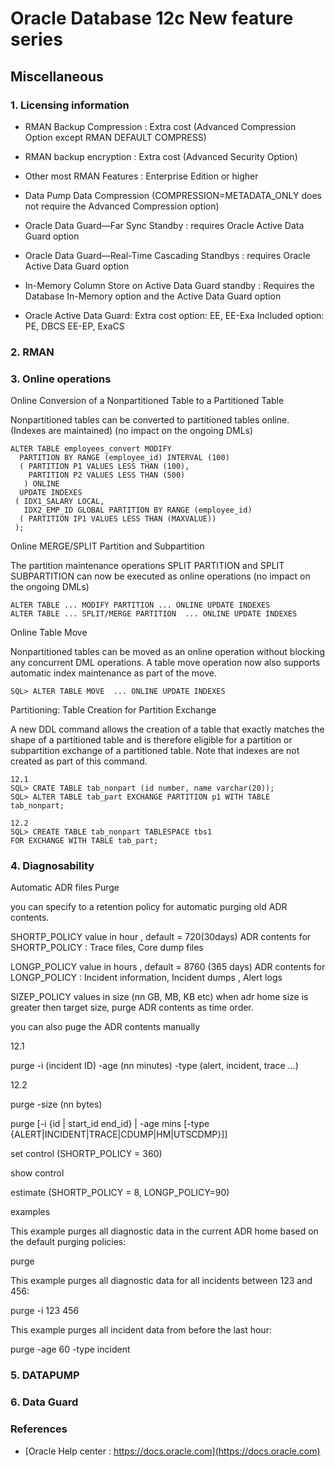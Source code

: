 

# Oracle Database 12c New feature series

## Miscellaneous

### 1. Licensing information


- RMAN Backup Compression : Extra cost (Advanced Compression Option except RMAN DEFAULT COMPRESS)
- RMAN backup encryption : Extra cost (Advanced Security Option)
- Other most RMAN Features : Enterprise Edition or higher
- Data Pump Data Compression (COMPRESSION=METADATA_ONLY does not require the Advanced Compression option)

- Oracle Data Guard—Far Sync Standby : requires Oracle Active Data Guard option
- Oracle Data Guard—Real-Time Cascading Standbys : requires Oracle Active Data Guard option
- In-Memory Column Store on Active Data Guard standby : Requires the Database In-Memory option and the Active Data Guard option
- Oracle Active Data Guard:
Extra cost option: EE, EE-Exa
Included option: PE, DBCS EE-EP, ExaCS

### 2. RMAN

### 3. Online operations







Online Conversion of a Nonpartitioned Table to a Partitioned Table

Nonpartitioned tables can be converted to partitioned tables online. (Indexes are maintained)
(no impact on the ongoing DMLs)

```
ALTER TABLE employees_convert MODIFY
  PARTITION BY RANGE (employee_id) INTERVAL (100)
  ( PARTITION P1 VALUES LESS THAN (100),
    PARTITION P2 VALUES LESS THAN (500)
   ) ONLINE
  UPDATE INDEXES
 ( IDX1_SALARY LOCAL,
   IDX2_EMP_ID GLOBAL PARTITION BY RANGE (employee_id)
  ( PARTITION IP1 VALUES LESS THAN (MAXVALUE))
 );
```




Online MERGE/SPLIT Partition and Subpartition

The partition maintenance operations SPLIT PARTITION and SPLIT SUBPARTITION can now be executed as online operations
(no impact on the ongoing DMLs)

```
ALTER TABLE ... MODIFY PARTITION ... ONLINE UPDATE INDEXES
ALTER TABLE ... SPLIT/MERGE PARTITION  ... ONLINE UPDATE INDEXES
```

Online Table Move

Nonpartitioned tables can be moved as an online operation without blocking any concurrent DML operations. A table move operation now also supports automatic index maintenance as part of the move.

```
SQL> ALTER TABLE MOVE  ... ONLINE UPDATE INDEXES
```


Partitioning: Table Creation for Partition Exchange

A new DDL command allows the creation of a table that exactly matches the shape of a partitioned table and is therefore eligible for a partition or subpartition exchange of a partitioned table. Note that indexes are not created as part of this command.
 
```
12.1
SQL> CRATE TABLE tab_nonpart (id number, name varchar(20));
SQL> ALTER TABLE tab_part EXCHANGE PARTITION p1 WITH TABLE tab_nonpart;

12.2
SQL> CREATE TABLE tab_nonpart TABLESPACE tbs1
FOR EXCHANGE WITH TABLE tab_part;
```








### 4. Diagnosability

Automatic ADR files Purge

you can specify to a retention policy for automatic purging old ADR contents.

SHORTP_POLICY 
value in hour , default = 720(30days)
ADR contents for SHORTP_POLICY : Trace files, Core dump files


LONGP_POLICY 
value in hours , default = 8760 (365 days)
ADR contents for LONGP_POLICY : Incident information, Incident dumps , Alert logs

SIZEP_POLICY
values in size (nn GB, MB, KB etc)
when adr home size is greater then target size, purge ADR contents as time order.

you can also puge the ADR contents manually

12.1

purge -i (incident ID)
 -age (nn minutes)
 -type (alert, incident, trace ...)

12.2

purge -size (nn bytes)

purge [-i {id | start_id end_id} | 
  -age mins [-type {ALERT|INCIDENT|TRACE|CDUMP|HM|UTSCDMP}]]



set control (SHORTP_POLICY = 360)

show control

estimate (SHORTP_POLICY = 8, LONGP_POLICY=90)


examples

This example purges all diagnostic data in the current ADR home based on the default purging policies:

purge

This example purges all diagnostic data for all incidents between 123 and 456:

purge -i 123 456

This example purges all incident data from before the last hour:

purge -age 60 -type incident






### 5. DATAPUMP

### 6. Data Guard





### References
 - [Oracle Help center : https://docs.oracle.com](https://docs.oracle.com)
